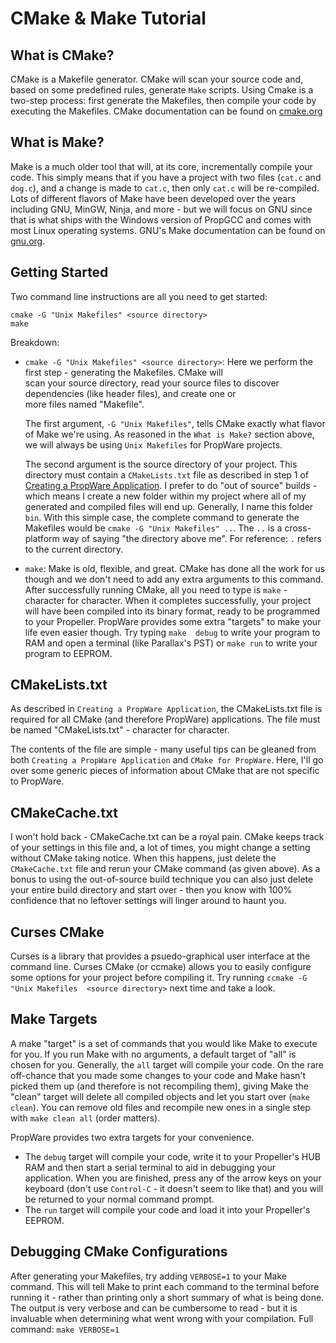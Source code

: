 CMake & Make Tutorial
=====================

What is CMake?
--------------
CMake is a Makefile generator. CMake will scan your source code and, based on some predefined rules, 
generate `Make` scripts. Using Cmake is a two-step process: first generate the Makefiles, then compile your code by 
executing the Makefiles. CMake documentation can be found on 
[cmake.org](http://cmake.org/cmake/help/documentation.html)

What is Make?
-------------
Make is a much older tool that will, at its core, incrementally compile your code. This simply means that if you 
have a project with two files (`cat.c` and `dog.c`), and a change is made to `cat.c`, then only `cat.c` will be 
re-compiled. Lots of different flavors of Make have been developed over the years including GNU, MinGW, Ninja, and 
more - but we will focus on GNU since that is what ships with the Windows version of PropGCC and comes with most Linux 
operating systems. GNU's Make documentation can be found on 
[gnu.org](http://www.gnu.org/software/make/manual/html_node/index.html).

Getting Started
---------------

Two command line instructions are all you need to get started:

    cmake -G "Unix Makefiles" <source directory>
    make
    
Breakdown:
* `cmake -G "Unix Makefiles" <source directory>`: Here we perform the first step - generating the Makefiles. CMake will  
  scan your source directory, read your source files to discover dependencies (like header files), and create one or  
  more files named "Makefile".
   
  The first argument, `-G "Unix Makefiles"`, tells CMake exactly what flavor of Make we're using. As reasoned in the
  `What is Make?` section above, we will always be using `Unix Makefiles` for PropWare projects.

  The second argument is the source directory of your project. This directory must contain a `CMakeLists.txt` file as
  described in step 1 of [Creating a PropWare Application](./md_AppDeployment.html).
  I prefer to do "out of source" builds - which means I create a new folder within my project where all of my generated
  and compiled files will end up. Generally, I name this folder `bin`. With this simple case, the complete command to
  generate the Makefiles would be `cmake -G "Unix Makefiles" ..`. The `..` is a cross-platform way of saying "the
  directory above me". For reference: `.` refers to the current directory.
  
* `make`: Make is old, flexible, and great. CMake has done all the work for us though and we don't need to add any extra
  arguments to this command. After successfully running CMake, all you need to type is `make` - character for character.
  When it completes successfully, your project will have been compiled into its binary format, ready to be programmed
  to your Propeller. PropWare provides some extra "targets" to make your life even easier though. Try typing `make 
  debug` to write your program to RAM and open a terminal (like Parallax's PST) or `make run` to write your program to
  EEPROM.
  
CMakeLists.txt
--------------

As described in `Creating a PropWare Application`, the CMakeLists.txt file is required for all CMake (and therefore 
PropWare) applications. The file must be named "CMakeLists.txt" - character for character.

The contents of the file are simple - many useful tips can be gleaned from both `Creating a PropWare Application` and
`CMake for PropWare`. Here, I'll go over some generic pieces of information about CMake that are not specific to 
PropWare.

CMakeCache.txt
--------------

I won't hold back - CMakeCache.txt can be a royal pain. CMake keeps track of your settings in this file and, 
a lot of times, you might change a setting without CMake taking notice. When this happens, just delete the 
`CMakeCache.txt` file and rerun your CMake command (as given above). As a bonus to using the out-of-source build
technique you can also just delete your entire build directory and start over - then you know with 100% confidence that
no leftover settings will linger around to haunt you.

Curses CMake
------------

Curses is a library that provides a psuedo-graphical user interface at the command line. Curses CMake (or ccmake) allows
you to easily configure some options for your project before compiling it. Try running `ccmake -G "Unix Makefiles 
<source directory>` next time and take a look.

Make Targets
------------

A make "target" is a set of commands that you would like Make to execute for you. If you run Make with no arguments, a
default target of "all" is chosen for you. Generally, the `all` target will compile your code. On the rare off-chance
that you made some changes to your code and Make hasn't picked them up (and therefore is not recompiling them), giving
Make the "clean" target will delete all compiled objects and let you start over (`make clean`). You can remove old files
and recompile new ones in a single step with `make clean all` (order matters).

PropWare provides two extra targets for your convenience. 
* The `debug` target will compile your code, write it to your Propeller's HUB RAM and then start a serial terminal to
  aid in debugging your application. When you are finished, press any of the arrow keys on your keyboard (don't use 
  `Control-C` - it doesn't seem to like that) and you will be returned to your normal command prompt.
* The `run` target will compile your code and load it into your Propeller's EEPROM. 

Debugging CMake Configurations
------------------------------

After generating your Makefiles, try adding `VERBOSE=1` to your Make command. This will tell Make to print each command
to the terminal before running it - rather than printing only a short summary of what is being done. The output is very 
verbose and can be cumbersome to read - but it is invaluable when determining what went wrong with your compilation.
Full command: `make VERBOSE=1`
